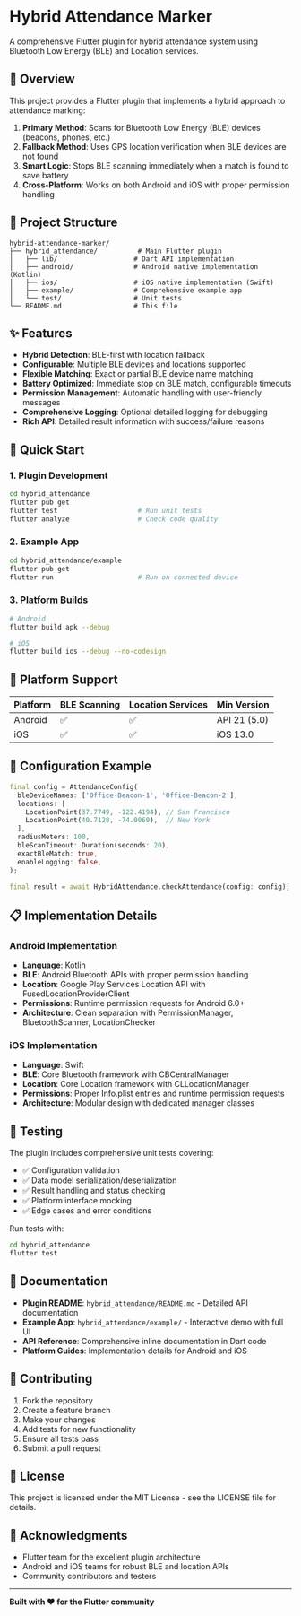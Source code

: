 # Hybrid Attendance Marker

A comprehensive Flutter plugin for hybrid attendance system using Bluetooth Low Energy (BLE) and Location services.

## 🎯 Overview

This project provides a Flutter plugin that implements a hybrid approach to attendance marking:

1. **Primary Method**: Scans for Bluetooth Low Energy (BLE) devices (beacons, phones, etc.)
2. **Fallback Method**: Uses GPS location verification when BLE devices are not found
3. **Smart Logic**: Stops BLE scanning immediately when a match is found to save battery
4. **Cross-Platform**: Works on both Android and iOS with proper permission handling

## 📁 Project Structure

```
hybrid-attendance-marker/
├── hybrid_attendance/          # Main Flutter plugin
│   ├── lib/                   # Dart API implementation
│   ├── android/               # Android native implementation (Kotlin)
│   ├── ios/                   # iOS native implementation (Swift)
│   ├── example/               # Comprehensive example app
│   └── test/                  # Unit tests
└── README.md                  # This file
```

## ✨ Features

- **Hybrid Detection**: BLE-first with location fallback
- **Configurable**: Multiple BLE devices and locations supported
- **Flexible Matching**: Exact or partial BLE device name matching
- **Battery Optimized**: Immediate stop on BLE match, configurable timeouts
- **Permission Management**: Automatic handling with user-friendly messages
- **Comprehensive Logging**: Optional detailed logging for debugging
- **Rich API**: Detailed result information with success/failure reasons

## 🚀 Quick Start

### 1. Plugin Development

```bash
cd hybrid_attendance
flutter pub get
flutter test                    # Run unit tests
flutter analyze                 # Check code quality
```

### 2. Example App

```bash
cd hybrid_attendance/example
flutter pub get
flutter run                     # Run on connected device
```

### 3. Platform Builds

```bash
# Android
flutter build apk --debug

# iOS  
flutter build ios --debug --no-codesign
```

## 📱 Platform Support

| Platform | BLE Scanning | Location Services | Min Version |
|----------|--------------|-------------------|-------------|
| Android  | ✅           | ✅                | API 21 (5.0) |
| iOS      | ✅           | ✅                | iOS 13.0    |

## 🔧 Configuration Example

```dart
final config = AttendanceConfig(
  bleDeviceNames: ['Office-Beacon-1', 'Office-Beacon-2'],
  locations: [
    LocationPoint(37.7749, -122.4194), // San Francisco
    LocationPoint(40.7128, -74.0060),  // New York
  ],
  radiusMeters: 100,
  bleScanTimeout: Duration(seconds: 20),
  exactBleMatch: true,
  enableLogging: false,
);

final result = await HybridAttendance.checkAttendance(config: config);
```

## 📋 Implementation Details

### Android Implementation
- **Language**: Kotlin
- **BLE**: Android Bluetooth APIs with proper permission handling
- **Location**: Google Play Services Location API with FusedLocationProviderClient
- **Permissions**: Runtime permission requests for Android 6.0+
- **Architecture**: Clean separation with PermissionManager, BluetoothScanner, LocationChecker

### iOS Implementation  
- **Language**: Swift
- **BLE**: Core Bluetooth framework with CBCentralManager
- **Location**: Core Location framework with CLLocationManager
- **Permissions**: Proper Info.plist entries and runtime permission requests
- **Architecture**: Modular design with dedicated manager classes

## 🧪 Testing

The plugin includes comprehensive unit tests covering:

- ✅ Configuration validation
- ✅ Data model serialization/deserialization  
- ✅ Result handling and status checking
- ✅ Platform interface mocking
- ✅ Edge cases and error conditions

Run tests with:
```bash
cd hybrid_attendance
flutter test
```

## 📖 Documentation

- **Plugin README**: `hybrid_attendance/README.md` - Detailed API documentation
- **Example App**: `hybrid_attendance/example/` - Interactive demo with full UI
- **API Reference**: Comprehensive inline documentation in Dart code
- **Platform Guides**: Implementation details for Android and iOS

## 🤝 Contributing

1. Fork the repository
2. Create a feature branch
3. Make your changes
4. Add tests for new functionality
5. Ensure all tests pass
6. Submit a pull request

## 📄 License

This project is licensed under the MIT License - see the LICENSE file for details.

## 🙏 Acknowledgments

- Flutter team for the excellent plugin architecture
- Android and iOS teams for robust BLE and location APIs
- Community contributors and testers

---

**Built with ❤️ for the Flutter community**
